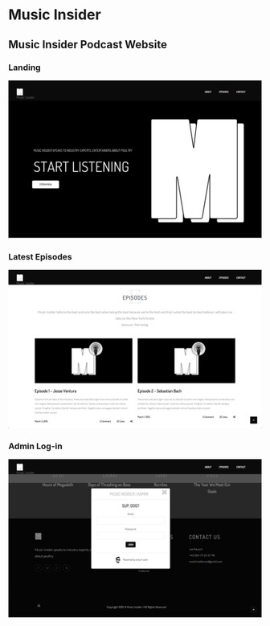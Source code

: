 # Music Insider

## Music Insider Podcast Website

### Landing
![Alt text](https://raw.githubusercontent.com/evturn/musicinsider.co/master/assets/img/music-insider-1.png)

### Latest Episodes
![Alt text](https://raw.githubusercontent.com/evturn/musicinsider.co/master/assets/img/music-insider-2.png)

### Admin Log-in
![Alt text](https://raw.githubusercontent.com/evturn/musicinsider.co/master/assets/img/music-insider-3.png)